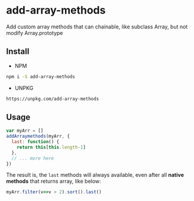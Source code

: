 # add-array-methods
Add custom array methods that can chainable, like subclass Array, but not modify Array.prototype

## Install

- NPM

``` bash
npm i -S add-array-methods
```

- UNPKG

``` html
https://unpkg.com/add-array-methods
```

## Usage

``` javascript
var myArr = []
addArraymethods(myArr, {
  last: function() {
    return this[this.length-1]
  },
  // ... more here
})
```

The result is, the `last` methods will always available, even after all **native methods** that returns array, like below:

``` javascript
myArr.filter(v=>v > 2).sort().last()
```

